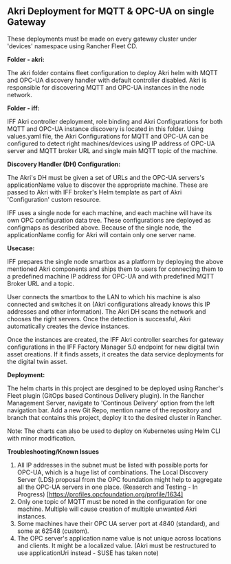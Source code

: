 ## Akri Deployment for MQTT & OPC-UA on single Gateway

These deployments must be made on every gateway cluster under 'devices' namespace using Rancher Fleet CD.

**Folder - akri:**

The akri folder contains fleet configuration to deploy Akri helm with MQTT and OPC-UA discovery handler with default controller disabled. Akri is responsible for discovering MQTT and OPC-UA instances in the node network.

**Folder - iff:**

IFF Akri controller deployment, role binding and Akri Configurations for both MQTT and OPC-UA instance discovery is located in this folder. Using values.yaml file, the Akri Configurations for MQTT and OPC-UA can be configured to detect right machines/devices using IP address of OPC-UA server and MQTT broker URL and single main MQTT topic of the machine.

**Discovery Handler (DH) Configuration:**

The Akri's DH must be given a set of URLs and the OPC-UA servers's applicationName value to discover the appropriate machine. These are passed to Akri with IFF broker's Helm template as part of Akri 'Configuration' custom resource.

IFF uses a single node for each machine, and each machine will have its own OPC configuration data tree. These configurations are deployed as configmaps as described above. Because of the single node, the applicationName config for Akri will contain only one server name.

**Usecase:**

IFF prepares the single node smartbox as a platform by deploying the above mentioned Akri components and ships them to users for connecting them to a predefined machine IP address for OPC-UA and with predefined MQTT Broker URL and a topic.

User connects the smartbox to the LAN to which his machine is also connected and switches it on (Akri configurations already knows this IP addresses and other information). The Akri DH scans the network and chooses the right servers. Once the detection is successful, Akri automatically creates the device instances.

Once the instances are created, the IFF Akri controller searches for gateway configurations in the IFF Factory Manager 5.0 endpoint for new digital twin asset creations. If it finds assets, it creates the data service deployments for the digital twin asset.

**Deployment:**

The helm charts in this project are desgined to be deployed using Rancher's Fleet plugin (GitOps based Continous Delivery plugin). In the Rancher Management Server, navigate to 'Continous Delivery' option from the left navigation bar. Add a new Git Repo, mention name of the repository and branch that contains this project, deploy it to the desired cluster in Rancher.

Note: The charts can also be used to deploy on Kubernetes using Helm CLI with minor modification.

**Troubleshooting/Known Issues**

1. All IP addresses in the subnet must be listed with possible ports for OPC-UA, which is a huge list of combinations. The Local Discovery Server (LDS) proposal from the OPC foundation might help to aggregate all the OPC-UA servers in one place. (Reaserch and Testing - In Progress) [https://profiles.opcfoundation.org/profile/1634]
2. Only one topic of MQTT must be noted in the configuration for one machine. Multiple will cause creation of multiple unwanted Akri instances.
3. Some machines have their OPC UA server port at 4840 (standard), and some at 62548 (custom).
4. The OPC server's application name value is not unique across locations and clients. It might be a localized value. (Akri must be restructured to use applicationUri instead - SUSE has taken note)

